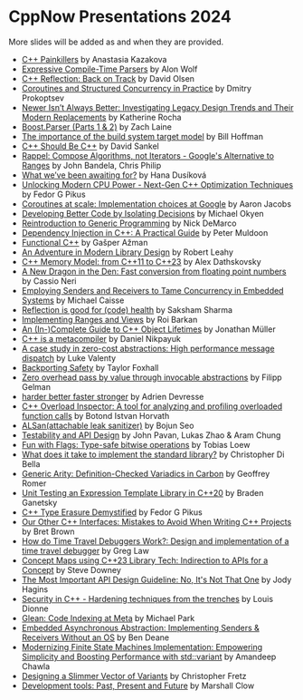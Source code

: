 # CppNow Presentations 2024

More slides will be added as and when they are provided.

- [C++ Painkillers](/Presentations/Cpp_Painkillers.pdf) by Anastasia Kazakova
- [Expressive Compile-Time Parsers](/Presentations/Expressive_Compile-Time_Parsers.pdf) by Alon Wolf
- [C++ Reflection: Back on Track](/Presentations/Cpp_Reflection.pdf) by David Olsen
- [Coroutines and Structured Concurrency in Practice](/Presentations/Coroutines_and_Structured_Concurrency_in_Practice.pdf) by Dmitry Prokoptsev
- [Newer Isn’t Always Better: Investigating Legacy Design Trends and Their Modern Replacements](/Presentations/Newer-Isnt-Always-Better.pdf) by Katherine Rocha
- [Boost.Parser (Parts 1 & 2)](/Presentations/https://github.com/tzlaine/parser) by Zach Laine
- [The importance of the build system target model](/Presentations/The_importance_of_the_build_system_target_model.pdf) by Bill Hoffman
- [C++ Should Be C++](/Presentations/Cpp_Should_Be_Cpp.pdf) by David Sankel
- [Rappel: Compose Algorithms, not Iterators - Google's Alternative to Ranges](/Presentations/Rappel-compose-algorithms-not-iterators.pdf) by John Bandela, Chris Philip
- [What we’ve been awaiting for?](/Presentations/https://talks.cpp.fail/what-we-have-been-awaiting-for/) by Hana Dusíková
- [Unlocking Modern CPU Power - Next-Gen C++ Optimization Techniques](/Presentations/Unlocking_Modern_CPU_Power.pdf) by Fedor G Pikus
- [Coroutines at scale: Implementation choices at Google](/Presentations/Coroutines_at_scale.pdf) by Aaron Jacobs
- [Developing Better Code by Isolating Decisions](/Presentations/Developing_Better_Code_by_Isolating_Decisions.pdf) by Michael Okyen
- [Reintroduction to Generic Programming](/Presentations/reintroduction_to_generic_programming.pdf) by Nick DeMarco
- [Dependency Injection in C++: A Practical Guide](/Presentations/Dependency_Injection_in_Cpp.pdf) by Peter Muldoon
- [Functional C++](/Presentations/functional-cpp.pdf) by Gašper Ažman
- [An Adventure in Modern Library Design](/Presentations/An-Adventure-in-Modern-Library-Design.pdf) by Robert Leahy
- [C++ Memory Model: from C++11 to C++23](/Presentations/Cpp_Memory_Model.pdf) by Alex Dathskovsky
- [A New Dragon in the Den: Fast conversion from floating point numbers](/Presentations/a-new-dragon-in-the-den.pdf) by Cassio Neri
- [Employing Senders and Receivers to Tame Concurrency in Embedded Systems](https://michael.caisse.io/talks/2024-cppnow-senders/) by Michael Caisse
- [Reflection is good for (code) health](/Presentations/Reflection-is-good-for-your-code-health) by Saksham Sharma
- [Implementing Ranges and Views](/Presentations/Implementing_Ranges_and_Views.pdf) by Roi Barkan
- [An (In-)Complete Guide to C++ Object Lifetimes](/Presentations/An_(In-)Complete_Guide_to_Cpp_Object_Lifetimes.pdf) by Jonathan Müller
- [C++ is a metacompiler](/Presentations/Cpp_is_a_Metacompiler.pdf) by Daniel Nikpayuk
- [A case study in zero-cost abstractions: High performance message dispatch](/Presentations/High_Performance_Message_Dispatch.pdf) by Luke Valenty
- [Backporting Safety](/Presentations/Backporting_Safety.pdf) by Taylor Foxhall
- [Zero overhead pass by value through invocable abstractions](/Presentations/Zero_Overhead_Pass_By_Value_Through_Invocable_Abstractions.pdf) by Filipp Gelman
- [<Random> harder better faster stronger](/Presentations/random-harder-better-faster-stronger.pdf) by Adrien Devresse
- [C++ Overload Inspector: A tool for analyzing and profiling overloaded function calls](/Presentations/cpp_overload_inspector.pdf) by Botond Istvan Horvath
- [ALSan(attachable leak sanitizer)](/Presentations/ALSAN.pdf) by Bojun Seo
- [Testability and API Design](/Presentations/Testability-and-API-Design.pdf) by John Pavan, Lukas Zhao & Aram Chung
- [Fun with Flags: Type-safe bitwise operations](/Presentations/Fun_with_Flags.pdf) by Tobias Loew
- [What does it take to implement the standard library?](/Presentations/What_does_it_take_to_implement_the_standard_library.pdf) by Christopher Di Bella
- [Generic Arity: Definition-Checked Variadics in Carbon](/Presentations/Generic_Arity.pdf) by Geoffrey Romer
- [Unit Testing an Expression Template Library in C++20](/Presentations/Unit_Testing_an_Expression_Template_Library_in_Cpp20.pdf) by Braden Ganetsky
- [C++ Type Erasure Demystified](/Presentations/Cpp_Type_Erasure_Demystified.pdf) by Fedor G Pikus
- [Our Other C++ Interfaces: Mistakes to Avoid When Writing C++ Projects](/Presentations/Our_Other_Cpp_Interfaces.pdf) by Bret Brown
- [How do Time Travel Debuggers Work?: Design and implementation of a time travel debugger](/Presentations/How_do_Time_Travel_Debuggers_Work.pdf) by Greg Law
- [Concept Maps using C++23 Library Tech: Indirection to APIs for a Concept](/Presentations/Concept_Maps_using_Cpp23_Library_Tech.pdf) by Steve Downey
- [The Most Important API Design Guideline: No, It's Not That One](/Presentations/The_Most_Important_API_Design_Guideline.pdf) by Jody Hagins
- [Security in C++ - Hardening techniques from the trenches](/Presenations/Hardening_Techniques_from_the_Trenches.pdf) by Louis Dionne
- [Glean: Code Indexing at Meta](/Presentations/glean.pdf) by Michael Park
- [Embedded Asynchronous Abstraction: Implementing Senders &amp; Receivers Without an OS](/Presentations/Embedded_Asynchronous_Abstraction.pdf) by Ben Deane
- [Modernizing Finite State Machines Implementation: Empowering Simplicity and Boosting Performance with std::variant](/Presentations/Modernizing_Finite_State_Machines_Implementation.pdf) by Amandeep Chawla
- [Designing a Slimmer Vector of Variants](/Presentations/Designing_a_Slimmer_Vector_of_Variants.pdf) by Christopher Fretz
- [Development tools: Past, Present and Future](/Presentations/Development_tools-Past_Present_and_Future.pdf) by Marshall Clow